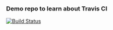 ### Demo repo to learn about Travis CI

[![Build Status](https://travis-ci.org/sudeshgutta/learn-travis-ci.svg?branch=master)](https://travis-ci.org/sudeshgutta/learn-travis-ci)

